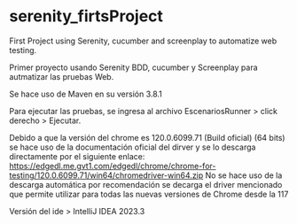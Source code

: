 # serenity_firtsProject
First Project using Serenity, cucumber and screenplay to automatize web testing.

Primer proyecto usando Serenity BDD, cucumber y Screenplay para autmatizar las pruebas Web.

Se hace uso de Maven en su versión 3.8.1

Para ejecutar las pruebas, se ingresa al archivo EscenariosRunner > click derecho > Ejecutar.

Debido a que la versión del chrome es 120.0.6099.71 (Build oficial) (64 bits) se hace uso de la documentación oficial del dirver y se lo descarga directamente por el siguiente enlace:
	https://edgedl.me.gvt1.com/edgedl/chrome/chrome-for-testing/120.0.6099.71/win64/chromedriver-win64.zip
No se hace uso de la descarga automática por recomendación se decarga el driver mencionado que permite utilizar para todas las nuevas versiones de Chrome desde la 117

[comment]: <> (Queda pendiente gráficas de resultados)

Versión del ide > IntelliJ IDEA 2023.3
